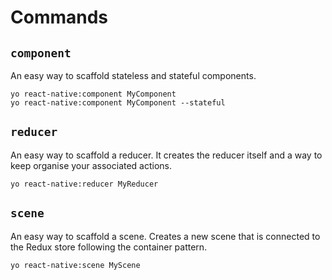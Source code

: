 # Commands

## `component`

An easy way to scaffold stateless and stateful components.

```
yo react-native:component MyComponent
yo react-native:component MyComponent --stateful
```

## `reducer`

An easy way to scaffold a reducer. It creates the reducer itself and a way to keep organise your associated actions.

```
yo react-native:reducer MyReducer
```

## `scene`

An easy way to scaffold a scene. Creates a new scene that is connected to the
Redux store following the container pattern.

```
yo react-native:scene MyScene
```
